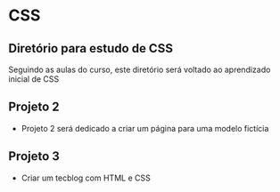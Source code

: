 # CSS


## Diretório para estudo de CSS


Seguindo as aulas do curso, este diretório será voltado ao aprendizado inicial de CSS


## Projeto 2

- Projeto 2 será dedicado a criar um página para uma modelo fictícia 

## Projeto 3

- Criar um tecblog com HTML e CSS